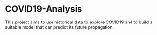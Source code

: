 # COVID19-Analysis
This project aims to use historical data to explore COVID19 and to build a suitable model that can predict its future propagation.
